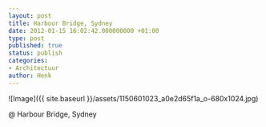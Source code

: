 ```yaml
---
layout: post
title: Harbour Bridge, Sydney
date: 2012-01-15 16:02:42.000000000 +01:00
type: post
published: true
status: publish
categories:
- Architectuur
author: Henk
---
```

![Image]({{ site.baseurl }}/assets/1150601023_a0e2d65f1a_o-680x1024.jpg)


@ Harbour Bridge, Sydney
